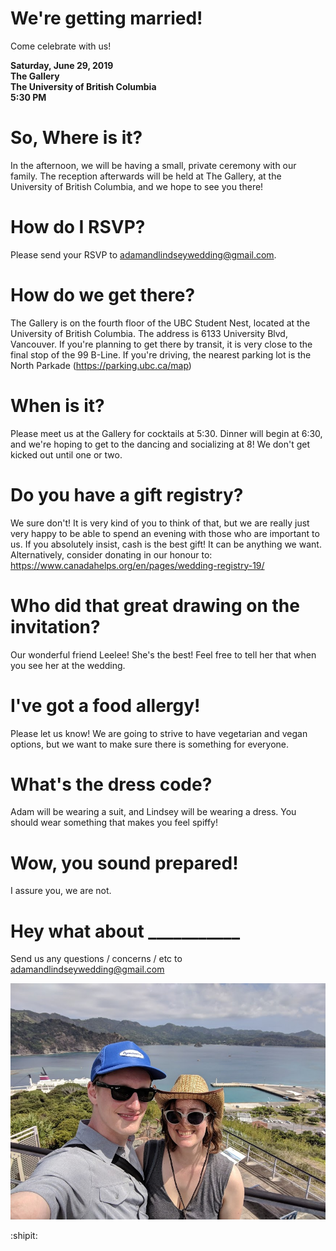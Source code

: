 # We're getting married!

Come celebrate with us!

**Saturday, June 29, 2019  <br />
The Gallery  <br />
The University of British Columbia <br />
5:30 PM  <br />**

# So, Where is it?
In the afternoon, we will be having a small, private ceremony with our family. The reception afterwards will be held at The Gallery, at the University of British Columbia, and we hope to see you there!

# How do I RSVP? 
Please send your RSVP to adamandlindseywedding@gmail.com.

# How do we get there?
The Gallery is on the fourth floor of the UBC Student Nest, located at the University of British Columbia. The address is 6133 University Blvd, Vancouver. If you're planning to get there by transit, it is very close to the final stop of the 99 B-Line. If you're driving, the nearest parking lot is the North Parkade (https://parking.ubc.ca/map)

# When is it?
Please meet us at the Gallery for cocktails at 5:30. Dinner will begin at 6:30, and we're hoping to get to the dancing and socializing at 8! We don't get kicked out until one or two. 

# Do you have a gift registry?
We sure don't! It is very kind of you to think of that, but we are really just very happy to be able to spend an evening with those who are important to us. If you absolutely insist, cash is the best gift! It can be anything we want. Alternatively, consider donating in our honour to: https://www.canadahelps.org/en/pages/wedding-registry-19/

# Who did that great drawing on the invitation?
Our wonderful friend Leelee! She's the best! Feel free to tell her that when you see her at the wedding.

# I've got a food allergy!
Please let us know! We are going to strive to have vegetarian and vegan options, but we want to make sure there is something for everyone. 

# What's the dress code?
Adam will be wearing a suit, and Lindsey will be wearing a dress. You should wear something that makes you feel spiffy!

# Wow, you sound prepared!
I assure you, we are not. 

# Hey what about ___________
Send us any questions / concerns / etc to adamandlindseywedding@gmail.com

![Ogasawara!](/images/ogasawara.jpg)

:shipit:
